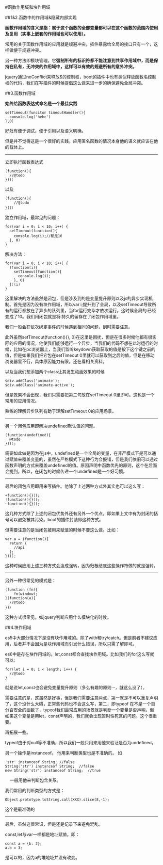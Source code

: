 #函数作用域和块作用域

##1&2.函数中的作用域&隐藏内部实现

**函数作用域的含义是指：属于这个函数的全部变量都可以在这个函数的范围内使用及复用（实事上嵌套的作用域也可以使用）。**

常用的关于函数作用域的应用就是规避冲突，插件暴露给全局的接口只有一个，这样做便于规避冲突。

另一种方法即模块管理。它**强制所有的标识符都不能注意到共享作用域中，而是保持在私有，无冲突的作用域中，这样可以有效的规避所有的意外冲突。**

jquery通过noConflict来释放$的控制权，boot的插件中也有类似释放函数名控制权的代码，我们在写插件的时候提倡这么做来进一步的确保避免全局冲突。

##3.函数作用域

**始终给函数表达式命名是一个最佳实践**

    setTimeout(funciton timeoutHandler(){
      console.log('hehe')
    },0)

好处有便于调试，便于引用以及语义明确。

但是并不觉得这是一个很好的实践。应用匿名函数的情况本身他的语义就应该在他的载体上。

***

立即执行函数表达式

    (function(){
      //@todo
    })()

以及

    (function(){
        //@todo
    }()）

独立作用域，最常见的问题：

    for(var i = 0; i < 10; i++) {
      setTimeout(function(){
        console.log(i);//都是10
      }, 0)
    }

解决方法：

    for(var i = 0; i < 10; i++) {
      (function(i){
        setTimeout(function(){
          console.log(i);
        }, 0)
      })(i)
    }

这里解决的方法虽然是闭包，但是涉及到的是变量提升原则以及js的异步实现机制。首先是因为没有块作用域，所以var i;提升到了全局，以及setTimeout导致所有的运行都放在了异步的队列里，当for运行完毕才依次运行，这时候全局的i已经变成了10。我们用闭包就是将i持久的留存在了闭包作用域里。

我们一般会在依次绑定事件的时候遇到相同的问题，到时需要注意。

此外虽然setTimeout(function(){}, 0)在这里是困扰，但是在很多时候他都有很实际的应用的情况。他使我们能够运行一个异步，当我们的代码不想在此时运行的时候，比如在pc浏览器上，当我们监听keydown获取获取的值是按下这个键之前的值，但是如果我们把它包在setTimeout 0里就可以获取到之后的值，但是在移动浏览器里不行，具体原因能力有限，还在看相关资料。

以及当我们想添加两个class让其发生动画效果的时候 

    $div.addClass('animate');
    $div.addClass('animate-active');

但是效果不会出现，我们只需要把第二句放在setTimeout 0里即可。这也是一个常用的应用情况。

熟练的理解异步队列有助于理解setTimeout 0的应用场景。

***

另一个闭包应用即解决undefined默认值的问题。

    (function(undefined){
      @todo
    })();

需要如此做是因为在js中，undefined是一个全局的变量，在非严模式下是可以通过赋值来覆盖变量的，虽然在严格模式下这种行为会报错，但是我们依旧可以通过函数声明的方式来覆盖undefined的值。原因声明中函数优先的原则，这个在后面会提到。所以，在闭包的时候传递一个undefined是一个好习惯。

***

最后的闭包应用即用来写插件。他除了上述两种方式外其实也可以这么写：

    +function(){}();
    !function(){}();
    ~function(){}();

这几种方式除了上述的闭包优势外还有另外一个优点，即如果上文中有为封闭的括号可以避免被其污染。boot的插件封装即这种方式。

但需要注意的是当闭包被用来赋值的时候不要这么做。比如：

    var a = (function(){
      return {
        //api
      };
    })();
    
这种时候应用上述三种方式会造成强转，因为归根结底这些操作符做的就是强转。
 
***
 
另外一种很常见的模式是：

    (function (fn){
        fn(window);
    }(function(a){
      //@todo
    })）

这种方式很常见，如jquery判断应用什么模块化的时候。

##4.块作用域

es5中大部分情况下是没有块作用域的。除了with和try/catch。但是前者不建议应用，后者并不会因为是块作用域而引发什么错误，所以只需了解即可。

es6中是存在块作用域的。let,const都会查找块作用域。比如我们的for这么写就可以:

    for(let i = 0; i < length; i++) {
      //@todo
    }

就是说let,const也会避免变量提升原则（多么有趣的原则···，就这么没了），

需要注意的是，这虽然是好事，但是我们需要注意两点，第一就是不可以重复声明了，这个没什么大碍，正常些代码也不会这么写，第二，即typeof 在不是一个百分百安全的函数了，typeof我们最常应用的场景就是判断一个变量是否声明，但如果这个变量是用let，const声明的，我们就会出现暂时性死区的问题。这个很重要。

再拓展一些。

typeof由于对null等不准确，所以我们一般只用来用他来验证是否为undefined。

另一个操作是instanceof。 他用来判断类型也是不准确的。 如

    'str' instanceof String; //false
    String('str') instanceof String;  //false
    new String('str') instanceof String;  //true
    
一般用他来判断包含关系。

我们常用的判断类型的方式是：

    Object.prototype.toString.call(XXX).slice(8,-1);

这个是最准确的

***

最后，虽然这很常识，但是还是记录下来避免混乱。

const,let与var一样都是地址赋值。即：

    const a = {b: 2};
    a.b = 3;
    
是可以的，因为a的堆地址并没有改变。 
